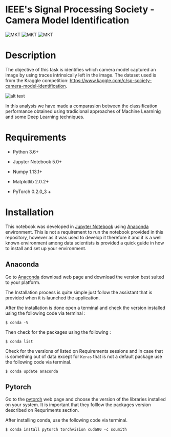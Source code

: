 # IEEE's Signal Processing Society - Camera Model Identification
![MKT](https://img.shields.io/badge/version-v0.1-blue.svg)
![MKT](https://img.shields.io/badge/language-Python-orange.svg)
![MKT](https://img.shields.io/badge/platform-Jupyter-lightgrey.svg)


# Description

The objective of this task is identifies which camera model captured an image by using traces intrinsically left in the image. The dataset used is from the Kraggle competition: https://www.kaggle.com/c/sp-society-camera-model-identification.

![alt text](https://github.com/RenatoBMLR/state-farm-distracted-driver-detection/blob/master/figures/data.png)

In this analysis we have made a comparasion between the classification performance obtained using tradicional approaches of Machine Learninig and some Deep Learning techniques.

# Requirements

-   Python 3.6+

-   Jupyter Notebook 5.0+

-   Numpy 1.13.1+

-   Matplotlib 2.0.2+

-   PyTorch 0.2.0_3 +


# Installation

This notebook was developed in [Jupyter Notebook](http://jupyter.org) using [Anaconda](https://anaconda.org) environment. This is not a requirement to run the notebook provided in this repository, however as it was used to develop it therefore it and it is a well known environment among data scientists is provided a quick guide in how to install and set up your environment.



## Anaconda

Go to [Anaconda](https://www.anaconda.com/download/#download) download web page and download the version best suited to your platform.

The Installation process is quite simple just follow the assistant that is provided when it is launched the application.

After the installation is done open a terminal and check the version installed using the following code via terminal :

```
$ conda -V

```
Then check for the packages using the following :

```
$ conda list

```
Check for the versions of listed on Requirements sessions and in case that is something out of data except for `Keras` that is not a default package use the following code via terminal.

```
$ conda update anaconda

```

## Pytorch

Go to the [pytorch](http://pytorch.org) web page and choose the version of the libraries installed on your system. It is important that they folllow the packages version described on Requriments section. 

After installing conda, use the following code via terminal.

```
$ conda install pytorch torchvision cuda80 -c soumith

```
